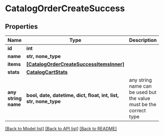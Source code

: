 # CatalogOrderCreateSuccess


## Properties
Name | Type | Description | Notes
------------ | ------------- | ------------- | -------------
**id** | **int** |  | [optional] 
**name** | **str, none_type** |  | [optional] 
**items** | [**[CatalogOrderCreateSuccessItemsInner]**](CatalogOrderCreateSuccessItemsInner.md) |  | [optional] 
**stats** | [**CatalogCartStats**](CatalogCartStats.md) |  | [optional] 
**any string name** | **bool, date, datetime, dict, float, int, list, str, none_type** | any string name can be used but the value must be the correct type | [optional]

[[Back to Model list]](../README.md#documentation-for-models) [[Back to API list]](../README.md#documentation-for-api-endpoints) [[Back to README]](../README.md)


